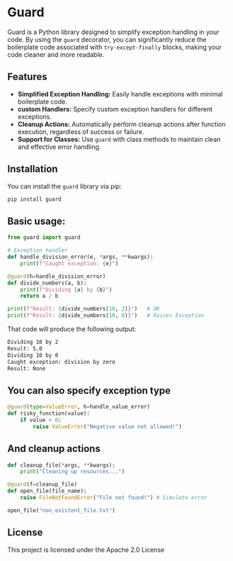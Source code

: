 # Guard

Guard is a Python library designed to simplify exception handling in your code. By using the `guard` decorator, you can significantly reduce the boilerplate code associated with `try-except-finally` blocks, making your code cleaner and more readable.

## Features

- **Simplified Exception Handling:** Easily handle exceptions with minimal boilerplate code.
- **custom Handlers:** Specify custom exception handlers for different exceptions.
- **Cleanup Actions:** Automatically perform cleanup actions after function execution, regardless of success or failure.
- **Support for Classes:** Use `guard` with class methods to maintain clean and effective error handling.

## Installation

You can install the `guard` library via pip:

```bash
pip install guard
```

## Basic usage:

```python
from guard import guard

# Exception handler
def handle_division_error(e, *args, **kwargs):
    print(f"Caught exception: {e}")

@guard(h=handle_division_error)
def divide_numbers(a, b):
    print(f"Dividing {a} by {b}")
    return a / b

print(f"Result: {divide_numbers(10, 2)}")   # OK
print(f"Result: {divide_numbers(10, 0)}")   # Raises Exception

```

That code will produce the following output:

```bash
Dividing 10 by 2
Result: 5.0
Dividing 10 by 0
Caught exception: division by zero
Result: None
```

## You can also specify exception type

```python
@guard(type=ValueError, h=handle_value_error)
def risky_function(value):
    if value < 0:
        raise ValueError("Negative value not allowed!")
```

## And cleanup actions

```python
def cleanup_file(*args, **kwargs):
    print("Cleaning up resources...")

@guard(f=cleanup_file)
def open_file(file_name):
    raise FileNotFoundError("File not found!") # Simulate error

open_file("non_existent_file.txt")

```

## License
This project is licensed under the Apache 2.0 License
